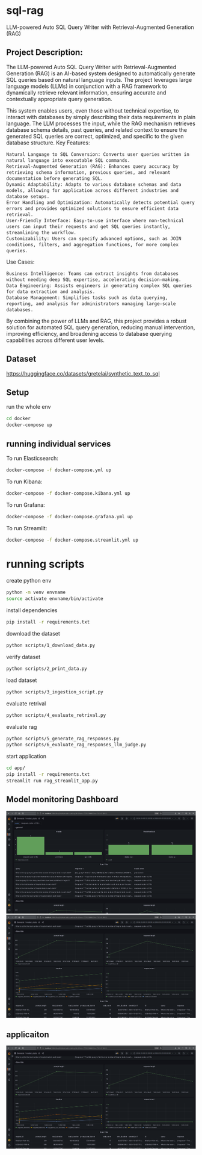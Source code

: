 # sql-rag
LLM-powered Auto SQL Query Writer with Retrieval-Augmented Generation (RAG)

## Project Description:

The LLM-powered Auto SQL Query Writer with Retrieval-Augmented Generation (RAG) is an AI-based system designed to automatically generate SQL queries based on natural language inputs. The project leverages large language models (LLMs) in conjunction with a RAG framework to dynamically retrieve relevant information, ensuring accurate and contextually appropriate query generation.

This system enables users, even those without technical expertise, to interact with databases by simply describing their data requirements in plain language. The LLM processes the input, while the RAG mechanism retrieves database schema details, past queries, and related context to ensure the generated SQL queries are correct, optimized, and specific to the given database structure.
Key Features:

    Natural Language to SQL Conversion: Converts user queries written in natural language into executable SQL commands.
    Retrieval-Augmented Generation (RAG): Enhances query accuracy by retrieving schema information, previous queries, and relevant documentation before generating SQL.
    Dynamic Adaptability: Adapts to various database schemas and data models, allowing for application across different industries and database setups.
    Error Handling and Optimization: Automatically detects potential query errors and provides optimized solutions to ensure efficient data retrieval.
    User-Friendly Interface: Easy-to-use interface where non-technical users can input their requests and get SQL queries instantly, streamlining the workflow.
    Customizability: Users can specify advanced options, such as JOIN conditions, filters, and aggregation functions, for more complex queries.

Use Cases:

    Business Intelligence: Teams can extract insights from databases without needing deep SQL expertise, accelerating decision-making.
    Data Engineering: Assists engineers in generating complex SQL queries for data extraction and analysis.
    Database Management: Simplifies tasks such as data querying, reporting, and analysis for administrators managing large-scale databases.

By combining the power of LLMs and RAG, this project provides a robust solution for automated SQL query generation, reducing manual intervention, improving efficiency, and broadening access to database querying capabilities across different user levels.


## Dataset 
https://huggingface.co/datasets/gretelai/synthetic_text_to_sql


## Setup


run the whole env
```bash
cd docker
docker-compose up
```


## running individual services

To run Elasticsearch:
```bash
docker-compose -f docker-compose.yml up
```

To run Kibana:
```bash
docker-compose -f docker-compose.kibana.yml up
```

To run Grafana:
```bash
docker-compose -f docker-compose.grafana.yml up
```

To run Streamlit:
```bash
docker-compose -f docker-compose.streamlit.yml up
```

# running scripts

create python env
```bash
python -m venv envname
source activate envname/bin/activate
```

install dependencies
```bash
pip install -r requirements.txt
```

download the dataset
```bash
python scripts/1_download_data.py
```

verify dataset
```bash
python scripts/2_print_data.py
```

load dataset
```bash
python scripts/3_ingestion_script.py
```


evaluate retrival
```bash
python scripts/4_evaluate_retrival.py
```

evaluate rag
```bash
python scripts/5_generate_rag_responses.py
python scripts/6_evaluate_rag_responses_llm_judge.py
```

start application
```bash
cd app/
pip install -r requirements.txt
streamlit run rag_streamlit_app.py
```

## Model monitoring Dashboard
![dashboard](./images/Screenshot_20241008_200906.png)
![dashboard](./images/Screenshot_20241008_200928.png)


## applicaiton
![applicaiton](./images/Screenshot_20241008_200928.png)